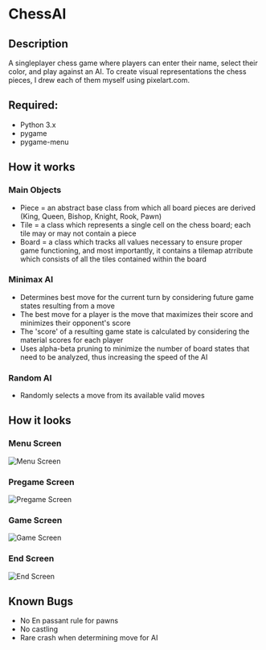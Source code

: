 # ChessAI

## Description
A singleplayer chess game where players can enter their name, select their color, and play against an AI. To create visual representations the chess pieces, I drew each of them myself using pixelart.com.

## Required:
- Python 3.x
- pygame
- pygame-menu

## How it works
### Main Objects
- Piece = an abstract base class from which all board pieces are derived (King, Queen, Bishop, Knight, Rook, Pawn)
- Tile = a class which represents a single cell on the chess board; each tile may or may not contain a piece
- Board = a class which tracks all values necessary to ensure proper game functioning, and most importantly, it contains a tilemap atrribute which consists of all the tiles contained within the board

### Minimax AI
- Determines best move for the current turn by considering future game states resulting from a move
- The best move for a player is the move that maximizes their score and minimizes their opponent's score
- The 'score' of a resulting game state is calculated by considering the material scores for each player
- Uses alpha-beta pruning to minimize the number of board states that need to be analyzed, thus increasing the speed of the AI

### Random AI
- Randomly selects a move from its available valid moves

## How it looks
### Menu Screen
![Menu Screen](https://ibb.co/0ZHhTZF)
### Pregame Screen
![Pregame Screen](https://i.paste.pics/c3bebe6f37281c1e00ada487ba1bc32c.png)
### Game Screen
![Game Screen](https://i.paste.pics/3dbf11bbdd860606e20fd07158384d1f.png)
### End Screen
![End Screen](https://i.paste.pics/3988638a886560139ea1e6a74cf0d4fd.png)

## Known Bugs
- No En passant rule for pawns
- No castling
- Rare crash when determining move for AI
